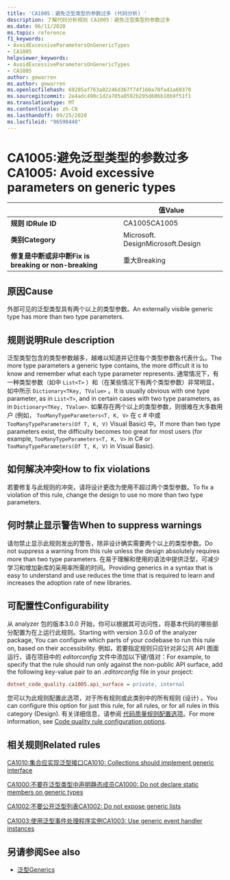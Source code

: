 ```yaml
---
title: 'CA1005：避免泛型类型的参数过多 (代码分析) '
description: 了解代码分析规则 CA1005：避免泛型类型的参数过多
ms.date: 06/11/2020
ms.topic: reference
f1_keywords:
- AvoidExcessiveParametersOnGenericTypes
- CA1005
helpviewer_keywords:
- AvoidExcessiveParametersOnGenericTypes
- CA1005
author: gewarren
ms.author: gewarren
ms.openlocfilehash: 69285af763a02246d367f74f160a70fa41a68370
ms.sourcegitcommit: 2e4adc490c1d2a705a0592b295d606b10b9f51f1
ms.translationtype: MT
ms.contentlocale: zh-CN
ms.lasthandoff: 09/25/2020
ms.locfileid: "96590440"
---
```

# <a name="ca1005-avoid-excessive-parameters-on-generic-types"></a><span data-ttu-id="4dee4-103">CA1005:避免泛型类型的参数过多</span><span class="sxs-lookup"><span data-stu-id="4dee4-103">CA1005: Avoid excessive parameters on generic types</span></span>

| | <span data-ttu-id="4dee4-104">值</span><span class="sxs-lookup"><span data-stu-id="4dee4-104">Value</span></span> |
|-|-|
| <span data-ttu-id="4dee4-105">**规则 ID**</span><span class="sxs-lookup"><span data-stu-id="4dee4-105">**Rule ID**</span></span> |<span data-ttu-id="4dee4-106">CA1005</span><span class="sxs-lookup"><span data-stu-id="4dee4-106">CA1005</span></span>|
| <span data-ttu-id="4dee4-107">**类别**</span><span class="sxs-lookup"><span data-stu-id="4dee4-107">**Category**</span></span> |<span data-ttu-id="4dee4-108">Microsoft. Design</span><span class="sxs-lookup"><span data-stu-id="4dee4-108">Microsoft.Design</span></span>|
| <span data-ttu-id="4dee4-109">**修复是中断或非中断**</span><span class="sxs-lookup"><span data-stu-id="4dee4-109">**Fix is breaking or non-breaking**</span></span> |<span data-ttu-id="4dee4-110">重大</span><span class="sxs-lookup"><span data-stu-id="4dee4-110">Breaking</span></span>|

## <a name="cause"></a><span data-ttu-id="4dee4-111">原因</span><span class="sxs-lookup"><span data-stu-id="4dee4-111">Cause</span></span>

<span data-ttu-id="4dee4-112">外部可见的泛型类型具有两个以上的类型参数。</span><span class="sxs-lookup"><span data-stu-id="4dee4-112">An externally visible generic type has more than two type parameters.</span></span>

## <a name="rule-description"></a><span data-ttu-id="4dee4-113">规则说明</span><span class="sxs-lookup"><span data-stu-id="4dee4-113">Rule description</span></span>

<span data-ttu-id="4dee4-114">泛型类型包含的类型参数越多，越难以知道并记住每个类型参数各代表什么。</span><span class="sxs-lookup"><span data-stu-id="4dee4-114">The more type parameters a generic type contains, the more difficult it is to know and remember what each type parameter represents.</span></span> <span data-ttu-id="4dee4-115">通常情况下，有一种类型参数（如中 `List<T>` ）和（在某些情况下有两个类型参数）非常明显，如中所示 `Dictionary<TKey, TValue>` 。</span><span class="sxs-lookup"><span data-stu-id="4dee4-115">It is usually obvious with one type parameter, as in `List<T>`, and in certain cases with two type parameters, as in `Dictionary<TKey, TValue>`.</span></span> <span data-ttu-id="4dee4-116">如果存在两个以上的类型参数，则很难在大多数用户 (例如， `TooManyTypeParameters<T, K, V>` 在 c # 中或 `TooManyTypeParameters(Of T, K, V)` Visual Basic) 中。</span><span class="sxs-lookup"><span data-stu-id="4dee4-116">If more than two type parameters exist, the difficulty becomes too great for most users (for example, `TooManyTypeParameters<T, K, V>` in C# or `TooManyTypeParameters(Of T, K, V)` in Visual Basic).</span></span>

## <a name="how-to-fix-violations"></a><span data-ttu-id="4dee4-117">如何解决冲突</span><span class="sxs-lookup"><span data-stu-id="4dee4-117">How to fix violations</span></span>

<span data-ttu-id="4dee4-118">若要修复与此规则的冲突，请将设计更改为使用不超过两个类型参数。</span><span class="sxs-lookup"><span data-stu-id="4dee4-118">To fix a violation of this rule, change the design to use no more than two type parameters.</span></span>

## <a name="when-to-suppress-warnings"></a><span data-ttu-id="4dee4-119">何时禁止显示警告</span><span class="sxs-lookup"><span data-stu-id="4dee4-119">When to suppress warnings</span></span>

<span data-ttu-id="4dee4-120">请勿禁止显示此规则发出的警告，除非设计确实需要两个以上的类型参数。</span><span class="sxs-lookup"><span data-stu-id="4dee4-120">Do not suppress a warning from this rule unless the design absolutely requires more than two type parameters.</span></span> <span data-ttu-id="4dee4-121">在易于理解和使用的语法中提供泛型，可减少学习和增加新库的采用率所需的时间。</span><span class="sxs-lookup"><span data-stu-id="4dee4-121">Providing generics in a syntax that is easy to understand and use reduces the time that is required to learn and increases the adoption rate of new libraries.</span></span>

## <a name="configurability"></a><span data-ttu-id="4dee4-122">可配置性</span><span class="sxs-lookup"><span data-stu-id="4dee4-122">Configurability</span></span>

<span data-ttu-id="4dee4-123">从 analyzer 包的版本3.0.0 开始，你可以根据其可访问性，将基本代码的哪些部分配置为在上运行此规则。</span><span class="sxs-lookup"><span data-stu-id="4dee4-123">Starting with version 3.0.0 of the analyzer package, You can configure which parts of your codebase to run this rule on, based on their accessibility.</span></span> <span data-ttu-id="4dee4-124">例如，若要指定规则只应针对非公共 API 图面运行，请在项目中的 *editorconfig* 文件中添加以下键/值对：</span><span class="sxs-lookup"><span data-stu-id="4dee4-124">For example, to specify that the rule should run only against the non-public API surface, add the following key-value pair to an *.editorconfig* file in your project:</span></span>

```ini
dotnet_code_quality.ca1005.api_surface = private, internal
```

<span data-ttu-id="4dee4-125">您可以为此规则配置此选项，对于所有规则或此类别中的所有规则 (设计) 。</span><span class="sxs-lookup"><span data-stu-id="4dee4-125">You can configure this option for just this rule, for all rules, or for all rules in this category (Design).</span></span> <span data-ttu-id="4dee4-126">有关详细信息，请参阅 [代码质量规则配置选项](../code-quality-rule-options.md)。</span><span class="sxs-lookup"><span data-stu-id="4dee4-126">For more information, see [Code quality rule configuration options](../code-quality-rule-options.md).</span></span>

## <a name="related-rules"></a><span data-ttu-id="4dee4-127">相关规则</span><span class="sxs-lookup"><span data-stu-id="4dee4-127">Related rules</span></span>

[<span data-ttu-id="4dee4-128">CA1010:集合应实现泛型接口</span><span class="sxs-lookup"><span data-stu-id="4dee4-128">CA1010: Collections should implement generic interface</span></span>](ca1010.md)

[<span data-ttu-id="4dee4-129">CA1000:不要在泛型类型中声明静态成员</span><span class="sxs-lookup"><span data-stu-id="4dee4-129">CA1000: Do not declare static members on generic types</span></span>](ca1000.md)

[<span data-ttu-id="4dee4-130">CA1002:不要公开泛型列表</span><span class="sxs-lookup"><span data-stu-id="4dee4-130">CA1002: Do not expose generic lists</span></span>](ca1002.md)

[<span data-ttu-id="4dee4-131">CA1003:使用泛型事件处理程序实例</span><span class="sxs-lookup"><span data-stu-id="4dee4-131">CA1003: Use generic event handler instances</span></span>](ca1003.md)

## <a name="see-also"></a><span data-ttu-id="4dee4-132">另请参阅</span><span class="sxs-lookup"><span data-stu-id="4dee4-132">See also</span></span>

- [<span data-ttu-id="4dee4-133">泛型</span><span class="sxs-lookup"><span data-stu-id="4dee4-133">Generics</span></span>](../../../csharp/programming-guide/generics/index.md)
